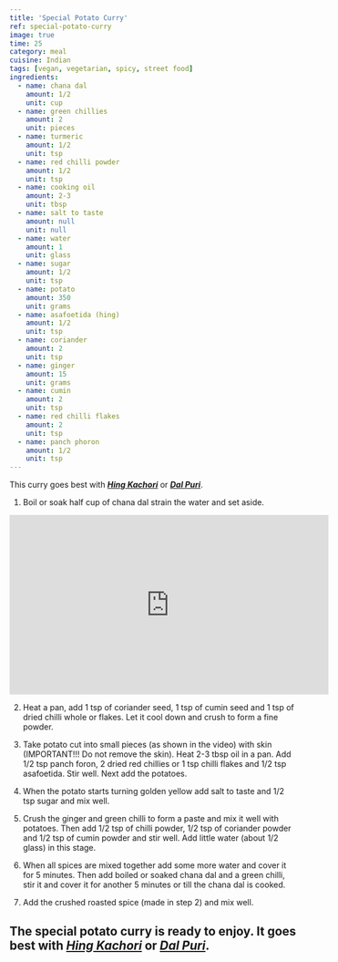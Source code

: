 ```yaml
---
title: 'Special Potato Curry'
ref: special-potato-curry
image: true
time: 25
category: meal
cuisine: Indian
tags: [vegan, vegetarian, spicy, street food]
ingredients:
  - name: chana dal
    amount: 1/2
    unit: cup
  - name: green chillies
    amount: 2
    unit: pieces
  - name: turmeric
    amount: 1/2
    unit: tsp
  - name: red chilli powder
    amount: 1/2
    unit: tsp
  - name: cooking oil
    amount: 2-3
    unit: tbsp
  - name: salt to taste
    amount: null
    unit: null
  - name: water
    amount: 1
    unit: glass
  - name: sugar
    amount: 1/2
    unit: tsp
  - name: potato
    amount: 350
    unit: grams
  - name: asafoetida (hing)
    amount: 1/2
    unit: tsp
  - name: coriander
    amount: 2
    unit: tsp
  - name: ginger
    amount: 15
    unit: grams
  - name: cumin
    amount: 2
    unit: tsp
  - name: red chilli flakes
    amount: 2
    unit: tsp
  - name: panch phoron
    amount: 1/2
    unit: tsp
---
```


This curry goes best with [__*Hing Kachori*__](http://www.lostauthenticrecipes.com/hing-kachori) or [__*Dal Puri*__](http://www.lostauthenticrecipes.com/dal-puri).

1. Boil or soak half cup of chana dal strain the water and set aside. 

<iframe width="560" height="315" src="https://www.youtube.com/embed/ZWAjEY-BHhI" frameborder="0" allow="accelerometer; autoplay; encrypted-media; gyroscope; picture-in-picture" allowfullscreen></iframe>

2. Heat a pan, add 1 tsp of coriander seed, 1 tsp of cumin seed and 1 tsp of dried chilli whole or flakes. Let it cool down and crush to form a fine powder. 

3. Take potato cut into small pieces (as shown in the video) with skin (IMPORTANT!!! Do not remove the skin). Heat 2-3 tbsp oil in a pan. Add 1/2 tsp panch foron, 2 dried red chillies or 1 tsp chilli flakes and 1/2 tsp asafoetida. Stir well. Next add the potatoes. 

4. When the potato starts turning golden yellow add salt to taste and 1/2 tsp sugar and mix well. 

5. Crush the ginger and green chilli to form a paste and mix it well with potatoes. Then add 1/2 tsp of chilli powder, 1/2 tsp of coriander powder and 1/2 tsp of cumin powder and stir well. Add little water (about 1/2 glass) in this stage. 

6. When all spices are mixed together add some more water and cover it for 5 minutes. Then add boiled or soaked chana dal and a green chilli, stir it and cover it for another 5 minutes or till the chana dal is cooked. 

7. Add the crushed roasted spice (made in step 2) and mix well. 

The special potato curry is ready to enjoy. It goes best with [__*Hing Kachori*__](http://www.lostauthenticrecipes.com/hing-kachori) or [__*Dal Puri*__](http://www.lostauthenticrecipes.com/dal-puri).
---
